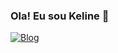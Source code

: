 ### Ola! Eu sou Keline 🤚
 

[![Blog](https://img.shields.io/badge/LinkedIn-0077B5?style=for-the-badge&logo=linkedin&logoColor=white)](https://www.linkedin.com/in/keline-santana-pcd-45631021/)


